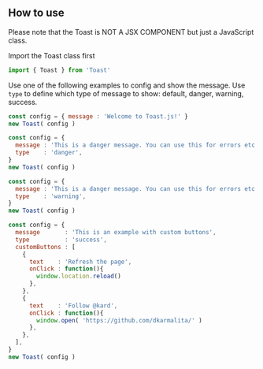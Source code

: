 ## How to use

Please note that the Toast is NOT A JSX COMPONENT but just a JavaScript class.

Import the Toast class first 
```js
import { Toast } from 'Toast'
```

Use one of the following examples to config and show the message. Use `type` to define which type of message to show: default, danger, warning, success.

```js
const config = { message : 'Welcome to Toast.js!' }
new Toast( config )
```

```js
const config = {
  message : 'This is a danger message. You can use this for errors etc',
  type    : 'danger',
}
new Toast( config )
```

```js
const config = {
  message : 'This is a danger message. You can use this for errors etc',
  type    : 'warning',
}
new Toast( config )
```

```js
const config = {
  message       : 'This is an example with custom buttons',
  type          : 'success',
  customButtons : [
    {
      text    : 'Refresh the page',
      onClick : function(){
        window.location.reload()
      },
    },
    {
      text    : 'Follow @kard',
      onClick : function(){
        window.open( 'https://github.com/dkarmalita/' )
      },
    },
  ],
}
new Toast( config )
```
